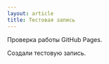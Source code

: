 ```yaml
---
layout: article
title: Тестовая запись
---
```


Проверка работы GitHub Pages.

<!--more-->

Создали тестовую запись.
